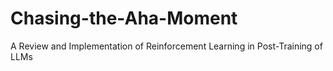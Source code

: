 # Chasing-the-Aha-Moment
A Review and Implementation of Reinforcement Learning in Post-Training of LLMs
